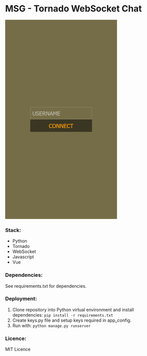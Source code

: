 <h1>MSG - Tornado WebSocket Chat</h1>

<img src="public/msg/img/msg.gif" align="MSG">

<h3>Stack:</h3>
<ul>
  <li>Python</li>
  <li>Tornado</li>
  <li>WebSocket</li>
  <li>Javascript</li>
  <li>Vue</li>
</ul>

<h3>Dependencies:</h3>
<p>See requirements.txt for dependencies.</p>

<h3>Deployment:</h3>
<ol>
  <li>Clone repository into Python virtual environment and install dependencies: <code>pip install -r requirements.txt</code></li>
  <li>Create keys.py file and setup keys required in app_config.</li>
  <li>Run with: <code>python manage.py runserver</code></li>
</ol>

<h3>Licence:</h3>
<p>MIT Licence</p>
